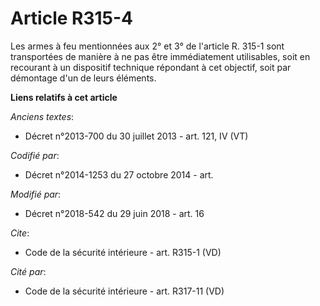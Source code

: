 # Article R315-4

Les armes à feu mentionnées aux 2° et 3° de l'article R. 315-1 sont transportées de manière à ne pas être immédiatement
utilisables, soit en recourant à un dispositif technique répondant à cet objectif, soit par démontage d'un de leurs éléments.

**Liens relatifs à cet article**

_Anciens textes_:

  - Décret n°2013-700 du 30 juillet 2013 - art. 121, IV (VT)

_Codifié par_:

  - Décret n°2014-1253 du 27 octobre 2014 - art.

_Modifié par_:

  - Décret n°2018-542 du 29 juin 2018 - art. 16

_Cite_:

  - Code de la sécurité intérieure - art. R315-1 (VD)

_Cité par_:

  - Code de la sécurité intérieure - art. R317-11 (VD)
